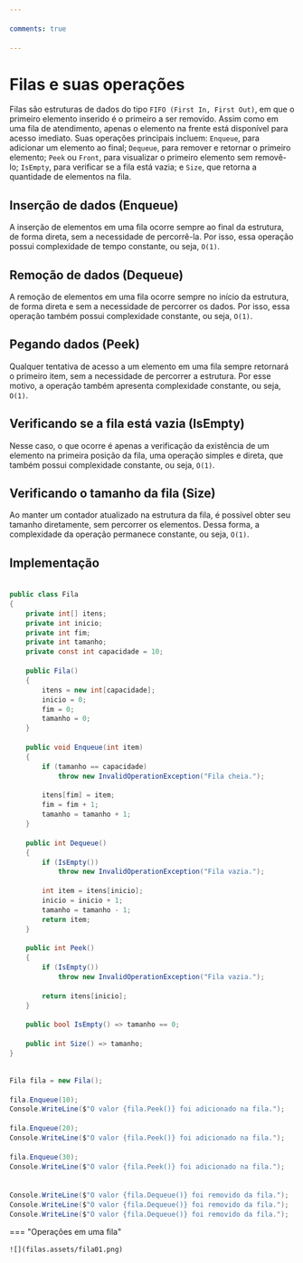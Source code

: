 ```yaml
---

comments: true

---
```


# **Filas e suas operações**

Filas são estruturas de dados do tipo `FIFO (First In, First Out)`, em que o primeiro elemento inserido é o primeiro a ser removido. Assim como em uma fila de atendimento, apenas o elemento na frente está disponível para acesso imediato. Suas operações principais incluem: `Enqueue`, para adicionar um elemento ao final; `Dequeue`, para remover e retornar o primeiro elemento; `Peek` ou `Front`, para visualizar o primeiro elemento sem removê-lo; `IsEmpty`, para verificar se a fila está vazia; e `Size`, que retorna a quantidade de elementos na fila.

## **Inserção de dados (Enqueue)**

A inserção de elementos em uma fila ocorre sempre ao final da estrutura, de forma direta, sem a necessidade de percorrê-la. Por isso, essa operação possui complexidade de tempo constante, ou seja, `O(1)`.

## **Remoção de dados (Dequeue)**

A remoção de elementos em uma fila ocorre sempre no início da estrutura, de forma direta e sem a necessidade de percorrer os dados. Por isso, essa operação também possui complexidade constante, ou seja, `O(1)`.

## **Pegando dados (Peek)**

Qualquer tentativa de acesso a um elemento em uma fila sempre retornará o primeiro item, sem a necessidade de percorrer a estrutura. Por esse motivo, a operação também apresenta complexidade constante, ou seja, `O(1)`.

## **Verificando se a fila está vazia (IsEmpty)**

Nesse caso, o que ocorre é apenas a verificação da existência de um elemento na primeira posição da fila, uma operação simples e direta, que também possui complexidade constante, ou seja, `O(1)`.

## **Verificando o tamanho da fila (Size)**

Ao manter um contador atualizado na estrutura da fila, é possível obter seu tamanho diretamente, sem percorrer os elementos. Dessa forma, a complexidade da operação permanece constante, ou seja, `O(1)`.

## **Implementação**

```csharp

public class Fila
{
    private int[] itens;
    private int inicio;
    private int fim;
    private int tamanho;
    private const int capacidade = 10;

    public Fila()
    {
        itens = new int[capacidade];
        inicio = 0;
        fim = 0;
        tamanho = 0;
    }

    public void Enqueue(int item)
    {
        if (tamanho == capacidade)
            throw new InvalidOperationException("Fila cheia.");

        itens[fim] = item;
        fim = fim + 1;
        tamanho = tamanho + 1;
    }

    public int Dequeue()
    {
        if (IsEmpty())
            throw new InvalidOperationException("Fila vazia.");

        int item = itens[inicio];
        inicio = inicio + 1;
        tamanho = tamanho - 1;
        return item;
    }

    public int Peek()
    {
        if (IsEmpty())
            throw new InvalidOperationException("Fila vazia.");

        return itens[inicio];
    }

    public bool IsEmpty() => tamanho == 0;

    public int Size() => tamanho;
}

```

```csharp

Fila fila = new Fila();

fila.Enqueue(10);
Console.WriteLine($"O valor {fila.Peek()} foi adicionado na fila.");

fila.Enqueue(20);
Console.WriteLine($"O valor {fila.Peek()} foi adicionado na fila.");

fila.Enqueue(30);
Console.WriteLine($"O valor {fila.Peek()} foi adicionado na fila.");


Console.WriteLine($"O valor {fila.Dequeue()} foi removido da fila.");
Console.WriteLine($"O valor {fila.Dequeue()} foi removido da fila.");
Console.WriteLine($"O valor {fila.Dequeue()} foi removido da fila.");

```

=== "Operações em uma fila"

    ![](filas.assets/fila01.png)